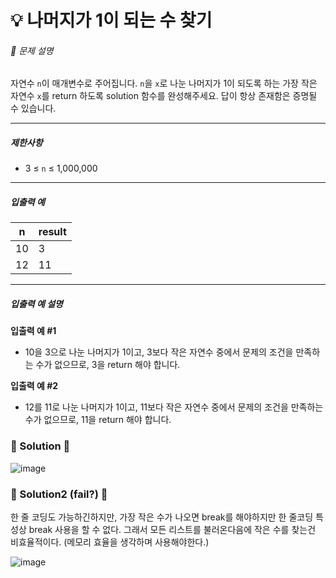 # 💡 나머지가 1이 되는 수 찾기
 
###### 📃 문제 설명
 
자연수 `n`이 매개변수로 주어집니다. `n`을 `x`로 나눈 나머지가 1이 되도록 하는 가장 작은 자연수 `x`를 return 하도록 solution 함수를 완성해주세요. 답이 항상 존재함은 증명될 수 있습니다.

---

##### 제한사항

- 3 ≤ `n` ≤ 1,000,000

---

##### 입출력 예

| n   | result |
| --- | ------ |
| 10  | 3      |
| 12  | 11     |

---

##### 입출력 예 설명

**입출력 예 #1**

- 10을 3으로 나눈 나머지가 1이고, 3보다 작은 자연수 중에서 문제의 조건을 만족하는 수가 없으므로, 3을 return 해야 합니다.

**입출력 예 #2**

- 12를 11로 나눈 나머지가 1이고, 11보다 작은 자연수 중에서 문제의 조건을 만족하는 수가 없으므로, 11을 return 해야 합니다.

### 🔑 Solution 🔑

![image](https://user-images.githubusercontent.com/116260619/218650010-ff098f86-9941-4102-be7d-c91326262ba0.png)



### 🔑 Solution2 (fail?) 🔑

한 줄 코딩도 가능하긴하지만, 가장 작은 수가 나오면 break를 해야하지만 한 줄코딩 특성상 break 사용을 할 수 없다. 그래서 모든 리스트를 불러온다음에 작은 수를 찾는건 비효율적이다. (메모리 효율을 생각하며 사용해야한다.)

![image](https://user-images.githubusercontent.com/116260619/218650487-65c52d9c-7051-42d0-a05d-0000c1a33ab1.png)
